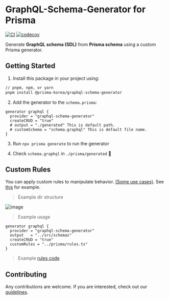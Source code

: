 # GraphQL-Schema-Generator for Prisma

[![CI](https://github.com/prisma-korea/graphql-schema-generator/actions/workflows/ci.yml/badge.svg)](https://github.com/prisma-korea/graphql-schema-generator/actions/workflows/ci.yml)
[![codecov](https://codecov.io/gh/prisma-korea/graphql-schema-generator/branch/master/graph/badge.svg?token=H4VN0S3ES9)](https://codecov.io/gh/prisma-korea/graphql-schema-generator)

Generate **GraphQL schema (SDL)** from **Prisma schema** using a custom Prisma generator.

## Getting Started

1. Install this package in your project using:

```sh
// pnpm, npm, or yarn
pnpm install @prisma-korea/graphql-schema-generator
```

2. Add the generator to the `schema.prisma`:

```prisma
generator graphql {
  provider = "graphql-schema-generator"
  createCRUD = "true"
  # output = "./generated" This is default path.
  # customSchema = "schema.graphql" This is default file name.
}
```

3. Run `npx prisma generate` to run the generator

4. Check `schema.graphql` in `./prisma/generated` 🎉

## Custom Rules

You can apply custom rules to manipulate behavior. [(Some use cases)](https://github.com/prisma-korea/graphql-schema-generator/issues/34). See [this](https://github.com/prisma-korea/graphql-schema-generator/tree/master/prisma) for example.

> Example dir structure

![image](https://user-images.githubusercontent.com/27461460/149453371-3991e868-ba43-4cf4-9d2a-c03e66c6eb75.png)

> Example usage

```
generator graphql {
  provider = "graphql-schema-generator"
  output   = "../src/schemas"
  createCRUD = "true"
  customRules = "../prisma/rules.ts"
}
```

> Example [rules code](https://github.com/prisma-korea/graphql-schema-generator/issues/15#issuecomment-1012775364)

## Contributing

Any contributions are welcome. If you are interested, check out our [guidelines](https://github.com/prisma-korea/graphql-schema-generator/blob/master/CONTRIBUTING.md).
